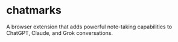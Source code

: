 # chatmarks
 A browser extension that adds powerful note-taking capabilities to ChatGPT, Claude, and Grok conversations.
